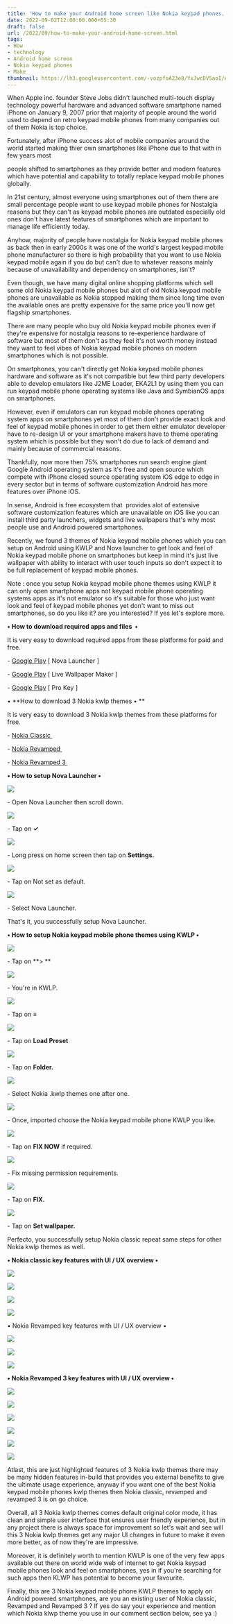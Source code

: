 ```yaml
---
title: 'How to make your Android home screen like Nokia keypad phones.'
date: 2022-09-02T12:00:00.000+05:30
draft: false
url: /2022/09/how-to-make-your-android-home-screen.html
tags: 
- How
- technology
- Android home screen
- Nokia keypad phones
- Make
thumbnail: https://lh3.googleusercontent.com/-vozpfoA23e8/YxJwcDV5aoI/AAAAAAAANfo/ErlyEapsfUMcRWuJWFP6Zlt_weAHFye3wCNcBGAsYHQ/s1600/1662152812622660-0.png
---
```


  

When Apple inc. founder Steve Jobs didn't launched multi-touch display technology powerful hardware and advanced software smartphone named iPhone on January 9, 2007 prior that majority of people around the world used to depend on retro keypad mobile phones from many companies out of them Nokia is top choice.

  

Fortunately, after iPhone success alot of mobile companies around the world started making thier own smartphones like iPhone due to that with in few years most 

people shifted to smartphones as they provide better and modern features which have potential and capability to totally replace keypad mobile phones globally.

  

In 21st century, almost everyone using smartphones out of them there are small percentage people want to use keypad mobile phones for Nostalgia reasons but they can't as keypad mobile phones are outdated especially old ones don't have latest features of smartphones which are important to manage life efficiently today.

  

Anyhow, majority of people have nostalgia for Nokia keypad mobile phones as back then in early 2000s it was one of the world's largest keypad mobile phone manufacturer so there is high probability that you want to use Nokia keypad mobile again if you do but can't due to whatever reasons mainly because of unavailability and dependency on smartphones, isn't?

  

Even though, we have many digital online shopping platforms which sell some old Nokia keypad mobile phones but alot of old Nokia keypad mobile phones are unavailable as Nokia stopped making them since long time even the available ones are pretty expensive for the same price you'll now get flagship smartphones.

  

There are many people who buy old Nokia keypad mobile phones even if they're expensive for nostalgia reasons to re-experience hardware of software but most of them don't as they feel it's not worth money instead they want to feel vibes of Nokia keypad mobile phones on modern smartphones which is not possible.

  

On smartphones, you can't directly get Nokia keypad mobile phones hardware and software as it's not compatible but few third party developers able to develop emulators like J2ME Loader, EKA2L1 by using them you can run keypad mobile phone operating systems like Java and SymbianOS apps on smartphones.

  

However, even if emulators can run keypad mobile phones operating system apps on smartphones yet most of them don't provide exact look and feel of keypad mobile phones in order to get them either emulator developer have to re-design UI or your smartphone makers have to theme operating system which is possible but they won't do due to lack of demand and mainly because of commercial reasons.

  

Thankfully, now more then 75% smartphones run search engine giant Google Android operating system as it's free and open source which compete with iPhone closed source operating system iOS edge to edge in every sector but in terms of software customization Android has more features over iPhone iOS.

  

In sense, Android is free ecosystem that  provides alot of extensive software customization features which are unavailable on iOS like you can install third party launchers, widgets and live wallpapers that's why most people use and Android powered smartphones.

  

Recently, we found 3 themes of Nokia keypad mobile phones which you can setup on Android using KWLP and Nova launcher to get look and feel of Nokia keypad mobile phone on smartphones but keep in mind it's just live wallpaper with ability to interact with user touch inputs so don't expect it to be full replacement of keypad mobile phones.

  

Note : once you setup Nokia keypad mobile phone themes using KWLP it can only open smartphone apps not keypad mobile phone operating systems apps as it's not emulator so it's suitable for those who just want look and feel of keypad mobile phones yet don't want to miss out smartphones, so do you like it? are you interested? If yes let's explore more.

  

**• How to download required apps and files  •**

It is very easy to download required apps from these platforms for paid and free.

  

\- [Google Play](https://play.google.com/store/apps/details?id=com.teslacoilsw.launcher) \[ Nova Launcher \]

\- [Google Play](https://play.google.com/store/apps/details?id=org.kustom.wallpaper.pro) \[ Live Wallpaper Maker \]

\- [Google Play](https://play.google.com/store/apps/details?id=org.kustom.wallpaper.pro) \[ Pro Key \]

  

• **How to download 3 Nokia kwlp themes • **

  

It is very easy to download 3 Nokia kwlp themes from these platforms for free.

  

\- [Nokia Classic ](https://drive.google.com/file/d/17U8H4fewugkYepuYwvSquDwdnhSininq/view?usp=drivesdk)

\- [Nokia Revamped ](https://drive.google.com/file/d/17LIPLogGK5b9avrBEMI5OKuB3HO4M5IM/view?usp=drivesdk)

\- [Nokia Revamped 3 ](https://drive.google.com/file/d/17L_1uSbqrzBwSWRVnocaFo_YwP1p4nj3/view?usp=drivesdk)

  

  

**• How to setup Nova Launcher •**

 **![](https://lh3.googleusercontent.com/-aa_H9nbagds/YxJwbKraJGI/AAAAAAAANfk/PeqED_U6yqQfCmCl8SLjUy2f4dTwVjeYgCNcBGAsYHQ/s1600/1662152807747261-1.png)** 

\- Open Nova Launcher then scroll down.

  

 ![](https://lh3.googleusercontent.com/-s6vgSYgkolE/YxJwaByr3qI/AAAAAAAANfc/_LPKNThLE1Ej3nOh6wZ4-3AWg1LfdXBtgCNcBGAsYHQ/s1600/1662152803901586-2.png) 

  

\- Tap on **✓**

 **![](https://lh3.googleusercontent.com/-lyLMOfT0Mg8/YxJwZESj8kI/AAAAAAAANfY/EJgnq9st90E8W1e6E75pwvS0Rsp01viaQCNcBGAsYHQ/s1600/1662152796284629-3.png)** 

\- Long press on home screen then tap on **Settings.**

 **![](https://lh3.googleusercontent.com/-6o9-fuIQ4lU/YxJwXLPAsII/AAAAAAAANfU/7vVGMtt3xB4ZkN6AuPIr67VyZDw5hnI6wCNcBGAsYHQ/s1600/1662152792488483-4.png)** 

\- Tap on Not set as default.

  

 ![](https://lh3.googleusercontent.com/-M3T67cpCsRU/YxJwWW7TjhI/AAAAAAAANfQ/aj3KXvcncroATnxEilwz1w3_17Ymyn3SgCNcBGAsYHQ/s1600/1662152789246443-5.png) 

  

\- Select Nova Launcher.

  

That's it, you successfully setup Nova Launcher.

**• How to setup Nokia keypad mobile phone themes using KWLP •**

 ![](https://lh3.googleusercontent.com/-gtg-k2YXquc/YxJwVSLbOWI/AAAAAAAANfM/tVUWa5NGsqk85CWo-ttnqTdPngQ1dZGjACNcBGAsYHQ/s1600/1662152786045209-6.png) 

  

\- Tap on **\> **

 **![](https://lh3.googleusercontent.com/-Rgqbl_llU2U/YxJwUuzlhxI/AAAAAAAANfI/7uLPoTbJz6AKmldGpQteDNh6EC34Jd1wgCNcBGAsYHQ/s1600/1662152782535241-7.png)** 

\- You're in KWLP.

  

 ![](https://lh3.googleusercontent.com/-3qV84vCPY5I/YxJwT6nTZCI/AAAAAAAANfE/ysqRtq5BwpoHT_OKuo8udWOSf7epJbHIgCNcBGAsYHQ/s1600/1662152778952691-8.png) 

  

\- Tap on **≡**

 **![](https://lh3.googleusercontent.com/-48SCkwnsnRM/YxJwSxvguqI/AAAAAAAANfA/Ou5_rnbW2Gcfvuh80uFDaxfXVsAmRm1LgCNcBGAsYHQ/s1600/1662152775382405-9.png)** 

\- Tap on **Load Preset**

 **![](https://lh3.googleusercontent.com/-kMpj0vUe1us/YxJwR8bK4LI/AAAAAAAANe8/IUe_hvicO1sgT2lpAMK-eDVrR2h9TsZ9ACNcBGAsYHQ/s1600/1662152771483565-10.png)** 

\- Tap on **Folder.**

  

 ![](https://lh3.googleusercontent.com/-OECWdHa4bJE/YxJwRHWL0UI/AAAAAAAANe4/6S7Rh6wipSEsXH8ImrE10rEQY7yBynOiACNcBGAsYHQ/s1600/1662152768105498-11.png) 

  

\- Select Nokia .kwlp themes one after one.

  

 ![](https://lh3.googleusercontent.com/-Qtoim0SisxA/YxJwQIZFpYI/AAAAAAAANe0/y_JxNJ4O4VEFJOdYNxR22Byzd5ItbNjzQCNcBGAsYHQ/s1600/1662152764316041-12.png) 

  

\- Once, imported choose the Nokia keypad mobile phone KWLP you like.

  

 ![](https://lh3.googleusercontent.com/-yfcH3uWmpZw/YxJwPD2oZXI/AAAAAAAANew/eeSX_DHxeFkqZnNNFE9NK9hVx1Y2T-03wCNcBGAsYHQ/s1600/1662152760509711-13.png) 

  

\- Tap on **FIX NOW** if required.

  

 ![](https://lh3.googleusercontent.com/-rCLLkiBCtN8/YxJwOSpiPTI/AAAAAAAANes/ecVkWvia8SY-i0NBXY-ntnCrSGUD31ltACNcBGAsYHQ/s1600/1662152756984757-14.png) 

  

\- Fix missing permission requirements.

  

 ![](https://lh3.googleusercontent.com/-5oXu72CwVoQ/YxJwNWEDg3I/AAAAAAAANeo/RSe7NU4zgSMAP4Hp3ndsEmt1rXsycYOEgCNcBGAsYHQ/s1600/1662152753785349-15.png) 

  

\- Tap on **FIX.**

 **![](https://lh3.googleusercontent.com/-5xhlt1lRQYE/YxJwMtYiQ2I/AAAAAAAANek/0TJ6fRuxpB0gDxC7zoY_2uFOS_-PiuouACNcBGAsYHQ/s1600/1662152750031469-16.png)** 

\- Tap on **Set wallpaper.**

  

Perfecto, you successfully setup Nokia classic repeat same steps for other Nokia kwlp themes as well.

  

**• Nokia classic key features with UI / UX overview •**

 **![](https://lh3.googleusercontent.com/-tm2Tfw20toE/YxJwLrNADHI/AAAAAAAANeg/gHydhmSHANImRTSCYOylaunQKUmozoRNACNcBGAsYHQ/s1600/1662152746491986-17.png)** 

 **![](https://lh3.googleusercontent.com/-n0b4ASHEDhI/YxJwK4FbB2I/AAAAAAAANec/DdHwUwrhNH47MN3zSEr8iFOg19yccQj0ACNcBGAsYHQ/s1600/1662152740673686-18.png)** 

 **![](https://lh3.googleusercontent.com/-Q8RH2_TkhIE/YxJwJctB2iI/AAAAAAAANeY/C6w4HBtjnjE89Q7IrmKUx0ZOfQ-XtKJwACNcBGAsYHQ/s1600/1662152736871733-19.png)** 

 **![](https://lh3.googleusercontent.com/-H6f8Yj64tK8/YxJwIUmb1uI/AAAAAAAANeU/MdrWaKQy_W0SUie3QSiMA2cSFlJ5croeACNcBGAsYHQ/s1600/1662152733213974-20.png)** 

  

• Nokia Revamped key features with UI / UX overview •

  

 ![](https://lh3.googleusercontent.com/-VAwCzmaeoL4/YxJwHexO4ZI/AAAAAAAANeQ/cHDgg1nepp0bsR8kttLsDom0M38vZUdEgCNcBGAsYHQ/s1600/1662152728977921-21.png) 

  

 ![](https://lh3.googleusercontent.com/-5KERPHLV0IY/YxJwGSnsjjI/AAAAAAAANeM/9zKZ0CR6-ckd9TB5tPDsmpGAm6CM19zpwCNcBGAsYHQ/s1600/1662152725176655-22.png) 

  

 ![](https://lh3.googleusercontent.com/-3bEkOAvVkhg/YxJwFY-NHeI/AAAAAAAANeI/GEZhiix19vY2tnJBrFjHbgpdZ42X4kXUQCNcBGAsYHQ/s1600/1662152721534412-23.png) 

  

  

**• Nokia Revamped 3 key features with UI / UX overview •**

 **![](https://lh3.googleusercontent.com/-1ckg-8r86h4/YxJwEkx_UOI/AAAAAAAANeE/xoWRydSuLukTxsH7yG3HdeCAUpGfzaFFgCNcBGAsYHQ/s1600/1662152716984877-24.png)** 

 **![](https://lh3.googleusercontent.com/-R2kPK6G-RXk/YxJwDXp1RaI/AAAAAAAANeA/KshP0l-ojWE8HMnnvc-HzLVNKaarMuT6wCNcBGAsYHQ/s1600/1662152713043626-25.png)** 

 **![](https://lh3.googleusercontent.com/-QN1DGcp14es/YxJwCaVegCI/AAAAAAAANd8/NRq77fKhy8EkgLRGjUp_-gs6FTQKgniNwCNcBGAsYHQ/s1600/1662152708740417-26.png)** 

 **![](https://lh3.googleusercontent.com/-BaUDpHzXjL4/YxJwBeVXR_I/AAAAAAAANd4/HvWc06D2ojEqJpV1IfoPd85wyAf6OBqFwCNcBGAsYHQ/s1600/1662152704704235-27.png)** 

 **![](https://lh3.googleusercontent.com/-0J2Q4yHq9QQ/YxJwAH7KhsI/AAAAAAAANd0/dm5mzPaFvxw8WfA--7lDfINbShx2qPrVQCNcBGAsYHQ/s1600/1662152700562802-28.png)** 

 **![](https://lh3.googleusercontent.com/-0NUBC_C3cfQ/YxJv_OYgwjI/AAAAAAAANdw/_qdcuPZSWbIbTe74haDxZqcBGKRgfGOYgCNcBGAsYHQ/s1600/1662152696068448-29.png)** 

Atlast, this are just highlighted features of 3 Nokia kwlp themes there may be many hidden features in-build that provides you external benefits to give the ultimate usage experience, anyway if you want one of the best Nokia keypad mobile phones kwlp thenes then Nokia classic, revamped and revamped 3 is on go choice.

  

Overall, all 3 Nokia kwlp themes comes default original color mode, it has clean and simple user interface that ensures user friendly experience, but in any project there is always space for improvement so let's wait and see will this 3 Nokia kwlp themes get any major UI changes in future to make it even more better, as of now they're are impressive.

  

Moreover, it is definitely worth to mention KWLP is one of the very few apps available out there on world wide web of internet to get Nokia keypad mobile phones look and feel on smartphones, yes in if you're searching for such apps then KLWP has potential to become your favourite.

  

Finally, this are 3 Nokia keypad mobile phone KWLP themes to apply on Android powered smartphones, are you an existing user of Nokia classic, Revamped and Revamped 3 ? If yes do say your experience and mention which Nokia klwp theme you use in our comment section below, see ya :)